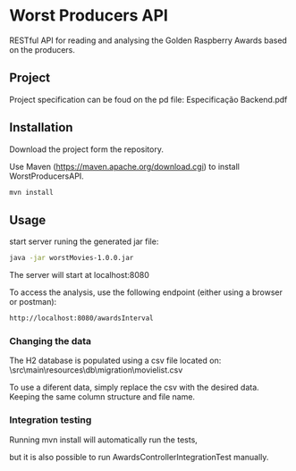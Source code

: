 # Worst Producers API
RESTful API for reading and analysing the Golden Raspberry Awards based on the producers.

## Project

Project specification can be foud on the pd file: Especificação Backend.pdf

## Installation

Download the project form the repository.

Use Maven (https://maven.apache.org/download.cgi) to install WorstProducersAPI.

```bash
mvn install 
```

## Usage

start server runing the generated jar file:

```bash
java -jar worstMovies-1.0.0.jar
```
The server will start at localhost:8080

To access the analysis, use the following endpoint (either using a browser or postman):

```bash
http://localhost:8080/awardsInterval
```

### Changing the data

The H2 database is populated using a csv file located on:
\src\main\resources\db\migration\movielist.csv

To use a diferent data, simply replace the csv with the desired data. Keeping the same column structure and file name.

### Integration testing

Running mvn install will automatically run the tests, 

but it is also possible to run AwardsControllerIntegrationTest manually.
